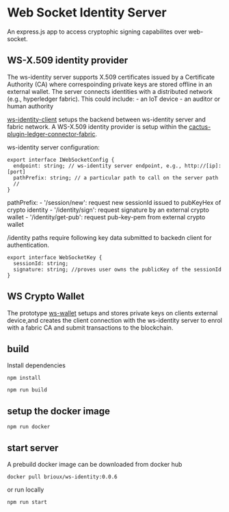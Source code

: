 # Web Socket Identity Server

An express.js app to access cryptophic signing capabilites over web-socket.

## WS-X.509 identity provider
The ws-identity server supports X.509 certificates issued by a Certificate Authority (CA) where correspoinding private keys are stored offline in an external wallet. The server connects identities with a distributed network (e.g., hyperledger fabric). This could include:
    - an IoT device
    - an auditor or human authority

 [ws-identity-client](https://github.com/brioux/ws-identity-client) setups the backend between ws-identity server and fabric network. A WS-X.509 identity provider is setup within the [cactus-plugin-ledger-connector-fabric](https://github.com/hyperledger/cactus/pull/1333).

ws-identity server configuration:
```typescipt
export interface IWebSocketConfig {
  endpoint: string; // ws-identity server endpoint, e.g., http://[ip]:[port]
  pathPrefix: string; // a particular path to call on the server path
  // 
}
```
pathPrefix: 
    - '/session/new': request new sessionId issued to pubKeyHex of crypto identity
    - '/identity/sign': request signature by an external crypto wallet
    - '/identity/get-pub': request pub-key-pem from external crypto wallet
    
/identity paths require following key data submitted to backedn client for authentication.
```typescipt 
export interface WebSocketKey {
  sessionId: string;
  signature: string; //proves user owns the publicKey of the sessionId
} 
```
## WS Crypto Wallet
The prototype [ws-wallet](https://github.com/brioux/ws-wallet) setups and stores private keys on clients external device,and creates the client connection with the ws-identity server to enrol with a fabric CA and submit transactions to the blockchain.

## build
Install dependencies
```
npm install
```
```
npm run build
```
## setup the docker image
```
npm run docker
```

## start server
A prebuild docker image can be downloaded from docker hub
```docker
docker pull brioux/ws-identity:0.0.6
```
or run locally
```
npm run start
```
